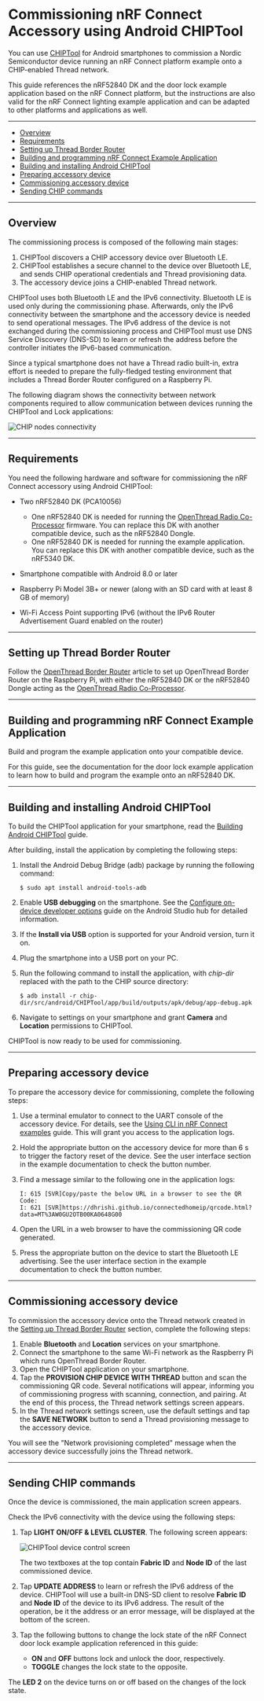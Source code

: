 # Commissioning nRF Connect Accessory using Android CHIPTool

You can use [CHIPTool](android_chiptool_building.md) for Android smartphones to
commission a Nordic Semiconductor device running an nRF Connect platform example
onto a CHIP-enabled Thread network.

This guide references the nRF52840 DK and the door lock example application
based on the nRF Connect platform, but the instructions are also valid for the
nRF Connect lighting example application and can be adapted to other platforms
and applications as well.

<hr>

-   [Overview](#overview)
-   [Requirements](#requirements)
-   [Setting up Thread Border Router](#setting-up-thread-border-router)
-   [Building and programming nRF Connect Example Application](#building-example)
-   [Building and installing Android CHIPTool](#building-chiptool)
-   [Preparing accessory device](#preparing-accessory)
-   [Commissioning accessory device](#commissioning-accessory)
-   [Sending CHIP commands](#sending-chip-commands)

<hr>

<a name="overview"></a>

## Overview

The commissioning process is composed of the following main stages:

1.  CHIPTool discovers a CHIP accessory device over Bluetooth LE.
2.  CHIPTool establishes a secure channel to the device over Bluetooth LE, and
    sends CHIP operational credentials and Thread provisioning data.
3.  The accessory device joins a CHIP-enabled Thread network.

CHIPTool uses both Bluetooth LE and the IPv6 connectivity. Bluetooth LE is used
only during the commissioning phase. Afterwards, only the IPv6 connectivity
between the smartphone and the accessory device is needed to send operational
messages. The IPv6 address of the device is not exchanged during the
commissioning process and CHIPTool must use DNS Service Discovery (DNS-SD) to
learn or refresh the address before the controller initiates the IPv6-based
communication.

Since a typical smartphone does not have a Thread radio built-in, extra effort
is needed to prepare the fully-fledged testing environment that includes a
Thread Border Router configured on a Raspberry Pi.

The following diagram shows the connectivity between network components required
to allow communication between devices running the CHIPTool and Lock
applications:

![CHIP nodes connectivity](./images/nrfconnect_android_connectivity.png)

<hr>

<a name="requirements"></a>

## Requirements

You need the following hardware and software for commissioning the nRF Connect
accessory using Android CHIPTool:

-   Two nRF52840 DK (PCA10056)

    -   One nRF52840 DK is needed for running the
        [OpenThread Radio Co-Processor](https://openthread.io/platforms/co-processor)
        firmware. You can replace this DK with another compatible device, such
        as the nRF52840 Dongle.
    -   One nRF52840 DK is needed for running the example application. You can
        replace this DK with another compatible device, such as the nRF5340 DK.

-   Smartphone compatible with Android 8.0 or later
-   Raspberry Pi Model 3B+ or newer (along with an SD card with at least 8 GB of
    memory)
-   Wi-Fi Access Point supporting IPv6 (without the IPv6 Router Advertisement
    Guard enabled on the router)

<hr>

<a name="setting-up-thread-border-router"></a>

## Setting up Thread Border Router

Follow the [OpenThread Border Router](openthread_border_router_pi.md) article to
set up OpenThread Border Router on the Raspberry Pi, with either the nRF52840 DK
or the nRF52840 Dongle acting as the
[OpenThread Radio Co-Processor](https://openthread.io/platforms/co-processor).

<hr>

<a name="building-example"></a>

## Building and programming nRF Connect Example Application

Build and program the example application onto your compatible device.

For this guide, see the documentation for the door lock example application to
learn how to build and program the example onto an nRF52840 DK.

<hr>

<a name="building-chiptool"></a>

## Building and installing Android CHIPTool

To build the CHIPTool application for your smartphone, read the
[Building Android CHIPTool](android_chiptool_building.md) guide.

After building, install the application by completing the following steps:

1.  Install the Android Debug Bridge (adb) package by running the following
    command:

        $ sudo apt install android-tools-adb

2.  Enable **USB debugging** on the smartphone. See the
    [Configure on-device developer options](https://developer.android.com/studio/debug/dev-options)
    guide on the Android Studio hub for detailed information.
3.  If the **Install via USB** option is supported for your Android version,
    turn it on.
4.  Plug the smartphone into a USB port on your PC.
5.  Run the following command to install the application, with _chip-dir_
    replaced with the path to the CHIP source directory:

        $ adb install -r chip-dir/src/android/CHIPTool/app/build/outputs/apk/debug/app-debug.apk

6.  Navigate to settings on your smartphone and grant **Camera** and
    **Location** permissions to CHIPTool.

CHIPTool is now ready to be used for commissioning.

<hr>

<a name="preparing-accessory"></a>

## Preparing accessory device

To prepare the accessory device for commissioning, complete the following steps:

1.  Use a terminal emulator to connect to the UART console of the accessory
    device. For details, see the
    [Using CLI in nRF Connect examples](nrfconnect_examples_cli.md) guide. This
    will grant you access to the application logs.
2.  Hold the appropriate button on the accessory device for more than 6 s to
    trigger the factory reset of the device. See the user interface section in
    the example documentation to check the button number.
3.  Find a message similar to the following one in the application logs:

        I: 615 [SVR]Copy/paste the below URL in a browser to see the QR Code:
        I: 621 [SVR]https://dhrishi.github.io/connectedhomeip/qrcode.html?data=MT%3AW0GU2OTB00KA0648G00

4.  Open the URL in a web browser to have the commissioning QR code generated.
5.  Press the appropriate button on the device to start the Bluetooth LE
    advertising. See the user interface section in the example documentation to
    check the button number.

<hr>

<a name="commissioning-accessory"></a>

## Commissioning accessory device

To commission the accessory device onto the Thread network created in the
[Setting up Thread Border Router](#setting-up-thread-border-router) section,
complete the following steps:

1. Enable **Bluetooth** and **Location** services on your smartphone.
2. Connect the smartphone to the same Wi-Fi network as the Raspberry Pi which
   runs OpenThread Border Router.
3. Open the CHIPTool application on your smartphone.
4. Tap the **PROVISION CHIP DEVICE WITH THREAD** button and scan the
   commissioning QR code. Several notifications will appear, informing you of
   commissioning progress with scanning, connection, and pairing. At the end of
   this process, the Thread network settings screen appears.
5. In the Thread network settings screen, use the default settings and tap the
   **SAVE NETWORK** button to send a Thread provisioning message to the
   accessory device.

You will see the "Network provisioning completed" message when the accessory
device successfully joins the Thread network.

<hr>

<a name="sending-commands"></a>

## Sending CHIP commands

Once the device is commissioned, the main application screen appears.

Check the IPv6 connectivity with the device using the following steps:

1. Tap **LIGHT ON/OFF & LEVEL CLUSTER**. The following screen appears:

   ![CHIPTool device control screen](./images/CHIPTool_device_commissioned.jpg)

   The two textboxes at the top contain **Fabric ID** and **Node ID** of the
   last commissioned device.
2. Tap **UPDATE ADDRESS** to learn or refresh the IPv6 address of the device.
   CHIPTool will use a built-in DNS-SD client to resolve **Fabric ID** and
   **Node ID** of the device to its IPv6 address. The result of the operation,
   be it the address or an error message, will be displayed at the bottom of the
   screen.
3. Tap the following buttons to change the lock state of the nRF Connect door
   lock example application referenced in this guide:

    - **ON** and **OFF** buttons lock and unlock the door, respectively.
    - **TOGGLE** changes the lock state to the opposite.

The **LED 2** on the device turns on or off based on the changes of the lock
state.
